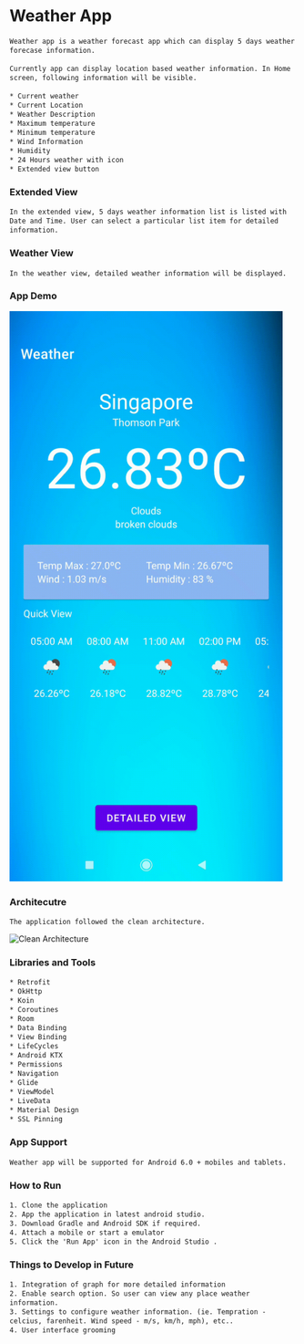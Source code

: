 # Weather App

    Weather app is a weather forecast app which can display 5 days weather forecase information.
    
    Currently app can display location based weather information. In Home screen, following information will be visible.

    * Current weather
    * Current Location
    * Weather Description
    * Maximum temperature
    * Minimum temperature
    * Wind Information
    * Humidity
    * 24 Hours weather with icon
    * Extended view button


### Extended View

    In the extended view, 5 days weather information list is listed with Date and Time. User can select a particular list item for detailed information.
    
    
### Weather View

    In the weather view, detailed weather information will be displayed.
    
### App Demo

<p><img height= "1000" src="https://github.com/sjegadeesan3/weather/blob/main/app/src/main/assets/screen_record.gif" alt="Demo" />


### Architecutre

    The application followed the clean architecture.

      
<p><img height= "400" src="https://blog.cleancoder.com/uncle-bob/images/2012-08-13-the-clean-architecture/CleanArchitecture.jpg" alt="Clean Architecture" />


### Libraries and Tools

    * Retrofit
    * OkHttp
    * Koin
    * Coroutines
    * Room
    * Data Binding
    * View Binding
    * LifeCycles
    * Android KTX
    * Permissions
    * Navigation
    * Glide
    * ViewModel
    * LiveData
    * Material Design
    * SSL Pinning

### App Support

    Weather app will be supported for Android 6.0 + mobiles and tablets.

### How to Run

    1. Clone the application
    2. App the application in latest android studio. 
    3. Download Gradle and Android SDK if required. 
    4. Attach a mobile or start a emulator
    5. Click the 'Run App' icon in the Android Studio .


### Things to Develop in Future

    1. Integration of graph for more detailed information
    2. Enable search option. So user can view any place weather information.
    3. Settings to configure weather information. (ie. Tempration - celcius, farenheit. Wind speed - m/s, km/h, mph), etc..
    4. User interface grooming
